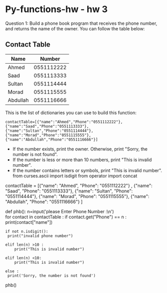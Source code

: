 # Py-functions-hw - hw 3
Question 1: Build a phone book program that receives the phone number, and returns the name of the owner.
You can follow the table below:
## Contact Table
| Name | Number |
| --- | ------------- |
| Ahmed | 0551112222 |
| Saad | 0551113333 |
| Sultan | 0551114444 |
| Morad | 0551115555 |
| Abdullah| 0551116666 |

This is the list of dictionaries you can use to build this function:

```contactTable=[{"name":"Ahmed","Phone":"0551112222"},{"name":"Saad","Phone":"0551113333"},{"name":"Sultan","Phone":"0551114444"},{"name":"Morad","Phone":"0551115555"},{"name":"Abdullah","Phone":"0551116666"}] ```

- If the number exists, print the owner. Otherwise, print "Sorry, the number is not found".
- If the number is less or more than 10 numbers, print "This is invalid number".
- If the number contains letters or symbols, print "This is invalid number".
from curses.ascii import isdigit
from operator import concat


contactTable = [{"name": "Ahmed", "Phone": "0551112222"}
                , {"name": "Saad", "Phone": "0551113333"},
                {"name": "Sultan", "Phone": "0551114444"},
                {"name": "Morad", "Phone": "0551115555"},
                {"name": "Abdullah", "Phone": "0551116666"}
                ]

def phb():
    n=input('please Enter Phone Number :\n')   
    for contact in contactTable :
        if contact.get("Phone") == n :
          print(contact["name"])

    if not n.isdigit():
     print("invalid phone number")  

    elif len(n) >10 :
        print("This is invalid number")

    elif len(n) <10:
        print("This is invalid number")

    else :
     print('Sorry, the number is not found')

phb()



